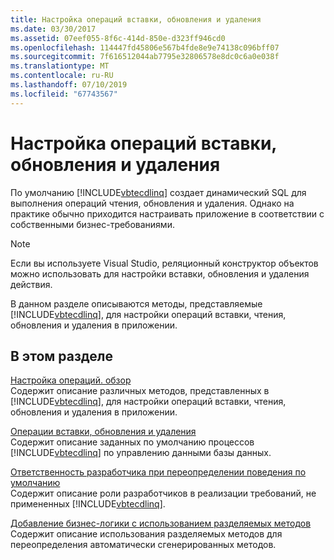 ```yaml
---
title: Настройка операций вставки, обновления и удаления
ms.date: 03/30/2017
ms.assetid: 07eef055-8f6c-414d-850e-d323ff946cd0
ms.openlocfilehash: 114447fd45806e567b4fde8e9e74138c096bff07
ms.sourcegitcommit: 7f616512044ab7795e32806578e8dc0c6a0e038f
ms.translationtype: MT
ms.contentlocale: ru-RU
ms.lasthandoff: 07/10/2019
ms.locfileid: "67743567"
---
```

# <a name="customizing-insert-update-and-delete-operations"></a>Настройка операций вставки, обновления и удаления
По умолчанию [!INCLUDE[vbtecdlinq](../../../../../../includes/vbtecdlinq-md.md)] создает динамический SQL для выполнения операций чтения, обновления и удаления. Однако на практике обычно приходится настраивать приложение в соответствии с собственными бизнес-требованиями.  
  
> [!NOTE]
>  Если вы используете Visual Studio, реляционный конструктор объектов можно использовать для настройки вставки, обновления и удаления действия.  
  
 В данном разделе описываются методы, представляемые [!INCLUDE[vbtecdlinq](../../../../../../includes/vbtecdlinq-md.md)], для настройки операций вставки, чтения, обновления и удаления в приложении.  
  
## <a name="in-this-section"></a>В этом разделе  
 [Настройка операций. обзор](../../../../../../docs/framework/data/adonet/sql/linq/customizing-operations-overview.md)  
 Содержит описание различных методов, представленных в [!INCLUDE[vbtecdlinq](../../../../../../includes/vbtecdlinq-md.md)], для настройки операций вставки, чтения, обновления и удаления в приложении.  
  
 [Операции вставки, обновления и удаления](../../../../../../docs/framework/data/adonet/sql/linq/insert-update-and-delete-operations.md)  
 Содержит описание заданных по умолчанию процессов [!INCLUDE[vbtecdlinq](../../../../../../includes/vbtecdlinq-md.md)] по управлению данными базы данных.  
  
 [Ответственность разработчика при переопределении поведения по умолчанию](../../../../../../docs/framework/data/adonet/sql/linq/responsibilities-of-the-developer-in-overriding-default-behavior.md)  
 Содержит описание роли разработчиков в реализации требований, не примененных [!INCLUDE[vbtecdlinq](../../../../../../includes/vbtecdlinq-md.md)].  
  
 [Добавление бизнес-логики с использованием разделяемых методов](../../../../../../docs/framework/data/adonet/sql/linq/adding-business-logic-by-using-partial-methods.md)  
 Содержит описание использования разделяемых методов для переопределения автоматически сгенерированных методов.
